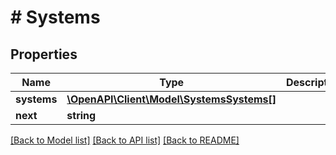 # # Systems

## Properties

Name | Type | Description | Notes
------------ | ------------- | ------------- | -------------
**systems** | [**\OpenAPI\Client\Model\SystemsSystems[]**](SystemsSystems.md) |  |
**next** | **string** |  |

[[Back to Model list]](../../README.md#models) [[Back to API list]](../../README.md#endpoints) [[Back to README]](../../README.md)
